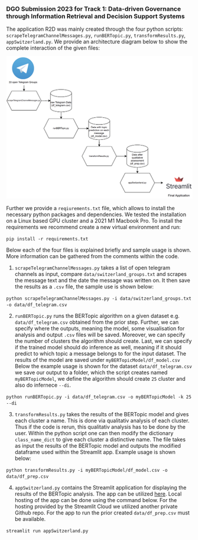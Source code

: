 ### DGO Submission 2023 for Track 1: Data-driven Governance through Information Retrieval and Decision Support Systems

The application R2D was mainly created through the four python scripts: `scrapeTelegramChannelMessages.py`, `runBERTopic.py`, `transformResults.py`, `appSwitzerland.py`. We provide an architecture diagram below to show the complete interaction of the given files:

![architecture diagram](/architecture_diagram/architecture_diagram.png "architecture_diagram")

Further we provide a `reqiurements.txt` file, which allows to install the necessary python packages and dependencies. We tested the installation on a Linux based GPU cluster and a 2021 M1 Macbook Pro. To install the requirements we recommend create a new virtual environment and run:

`pip install -r requirements.txt`

Below each of the four files is explained briefly and sample usage is shown. More information can be gathered from the comments within the code.

1. `scrapeTelegramChannelMessages.py` takes a list of open telegram channels as input, compare `data/switzerland_groups.txt` and scrapes the message text and the date the message was written on. It then save the results as a `.csv` file, the sample use is shown below:

`python scrapeTelegramChannelMessages.py -i data/switzerland_groups.txt -o data/df_telegram.csv`

2. `runBERTopic.py` runs the BERTopic algorithm on a given dataset e.g. `data/df_telegram.csv` obtained from the prior step. Further, we can specify where the outputs, meaning the model, some visualisation for analysis and output `.csv` files will be saved. Moreover, we can specify the number of clusters the algorithm should create. Last, we can specify if the trained model should do inference as well, meaning if it should predict to which topic a message belongs to for the input dataset. The results of the model are saved under `myBERTopicModel/df_model.csv` Below the example usage is shown for the dataset `data/df_telegram.csv` we save our output to a folder, which the script creates named `myBERTopicModel`, we define the algorithm should create `25` cluster and also do infernece `--di`.

`python runBERTopic.py -i data/df_telegram.csv -o myBERTopicModel -k 25 --di`

3. `transformResults.py` takes the results of the BERTopic model and gives each cluster a name. This is done via qualitativ analysis of each cluster. Thus if the code is rerun, this qualitativ analysis has to be done by the user. Within the python script one can then modify the dictionary `class_name_dict` to give each cluster a distinctive name. The file takes as input the results of the BERTopic model and outputs the modified dataframe used within the Streamlit app. Example usage is shown below:

`python transformResults.py -i myBERTopicModel/df_model.csv -o data/df_prep.csv`

4. `appSwitzerland.py` contains the Streamlit application for displaying the results of the BERTopic analysis. The app can be utilized [here](https://dgosubmission2023-r2g.streamlit.app/). Local hosting of the app can be done using the command below. For the hosting provided by the Streamlit Cloud we utilized another private Github repo. For the app to run the prior created `data/df_prep.csv` must be available.

`streamlit run appSwitzerland.py`
